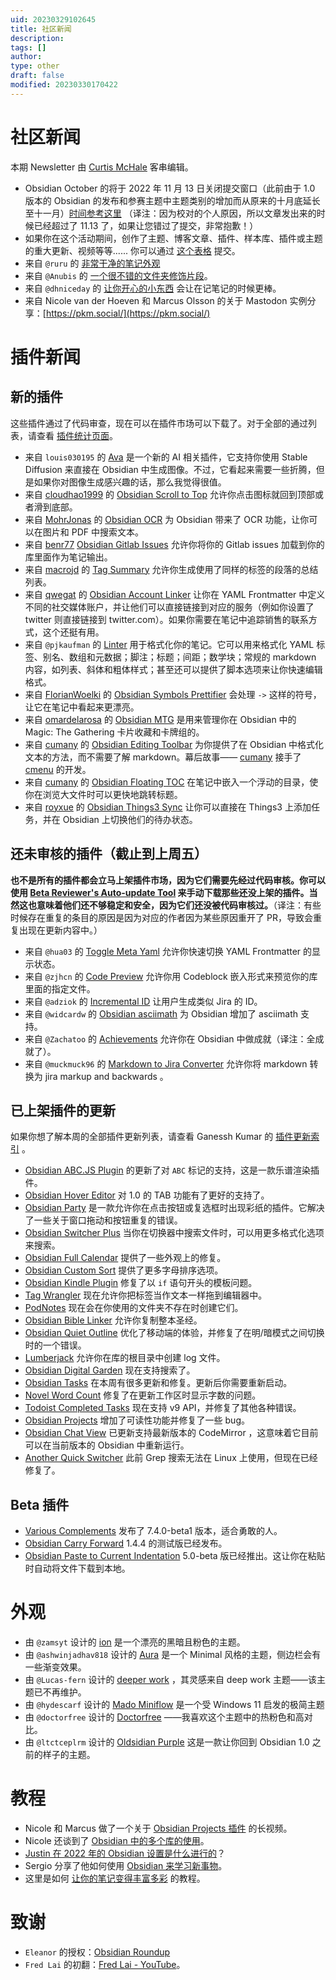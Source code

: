 ```yaml
---
uid: 20230329102645
title: 社区新闻
description: 
tags: []
author: 
type: other
draft: false
modified: 20230330170422
---
```


# 社区新闻

本期 Newsletter 由 [Curtis McHale](https://curtismchale.ca/) 客串编辑。

- Obsidian October 的将于 2022 年 11 月 13 日关闭提交窗口（此前由于 1.0 版本的 Obsidian 的发布和参赛主题中主题类别的增加而从原来的十月底延长至十一月）[时间参考这里](https://en.wikipedia.org/wiki/Anywhere_on_Earth) （译注：因为校对的个人原因，所以文章发出来的时候已经超过了 11.13 了，如果让您错过了提交，非常抱歉！）
- 如果你在这个活动期间，创作了主题、博客文章、插件、样本库、插件或主题的重大更新、视频等等...... 你可以通过 [这个表格](https://airtable.com/shraMn6xDv4LwgRvA) 提交。
- 来自 `@ruru` 的 [非常干净的笔记外观](https://discord.com/channels/686053708261228577/744933215063638183/1040346301331669012)
- 来自 `@Anubis` 的 [一个很不错的文件夹修饰片段](https://discord.com/channels/686053708261228577/744933215063638183/1040069917728317450)。
- 来自 `@dhniceday` 的 [让你开心的小东西](https://discord.com/channels/686053708261228577/744933215063638183/1038941359081533440) 会让在记笔记的时候更棒。
- 来自 Nicole van der Hoeven 和 Marcus Olsson 的关于 Mastodon 实例分享：[https://pkm.social/](https://pkm.social/)

# 插件新闻

## 新的插件

这些插件通过了代码审查，现在可以在插件市场可以下载了。对于全部的通过列表，请查看 [插件统计页面](https://obsidian-plugin-stats.vercel.app/new)。

- 来自 `louis030195` 的 [Ava](https://github.com/louis030195/obsidian-ava) 是一个新的 AI 相关插件，它支持你使用 Stable Diffusion 来直接在 Obsidian 中生成图像。不过，它看起来需要一些折腾，但是如果你对图像生成感兴趣的话，那么我觉得很值。
- 来自 [cloudhao1999](https://github.com/cloudhao1999) 的 [Obsidian Scroll to Top](https://github.com/cloudhao1999/obsidian-scroll-to-top-plugin) 允许你点击图标就回到顶部或者滑到底部。
- 来自 [MohrJonas](https://github.com/MohrJonas) 的 [Obsidian OCR](https://github.com/MohrJonas/obsidian-ocr) 为 Obsidian 带来了 OCR 功能，让你可以在图片和 PDF 中搜索文本。
- 来自 [benr77](https://github.com/benr77) [Obsidian Gitlab Issues](https://github.com/benr77/obsidian-gitlab-issues) 允许你将你的 Gitlab issues 加载到你的库里面作为笔记输出。
- 来自 [macrojd](https://github.com/macrojd) 的 [Tag Summary](https://github.com/macrojd/tag-summary) 允许你生成使用了同样的标签的段落的总结列表。
- 来自 [qwegat](https://github.com/qwegat) 的 [Obsidian Account Linker](https://github.com/qwegat/Obsidian-Account-Linker) 让你在 YAML Frontmatter 中定义不同的社交媒体账户，并让他们可以直接链接到对应的服务（例如你设置了 twitter 则直接链接到 twitter.com）。如果你需要在笔记中追踪销售的联系方式，这个还挺有用。
- 来自 `@pjkaufman` 的 [Linter](https://github.com/platers/obsidian-linter) 用于格式化你的笔记。它可以用来格式化 YAML 标签、别名、数组和元数据；脚注；标题；间距；数学块；常规的 markdown 内容，如列表、斜体和粗体样式；甚至还可以提供了脚本选项来让你快速编辑格式。
- 来自 [FlorianWoelki](https://github.com/FlorianWoelki) 的 [Obsidian Symbols Prettifier](https://github.com/FlorianWoelki/obsidian-symbols-prettifier) 会处理 `->` 这样的符号，让它在笔记中看起来更漂亮。
- 来自 [omardelarosa](https://github.com/omardelarosa) 的 [Obsidian MTG](https://github.com/omardelarosa/obsidian-mtg) 是用来管理你在 Obsidian 中的 Magic: The Gathering 卡片收藏和卡牌组的。
- 来自 [cumany](https://github.com/cumany) 的 [Obsidian Editing Toolbar](https://github.com/cumany/obsidian-editing-toolbar) 为你提供了在 Obsidian 中格式化文本的方法，而不需要了解 markdown。幕后故事—— [cumany](https://github.com/cumany) 接手了 [cmenu](https://github.com/chetachiezikeuzor/cMenu-Plugin) 的开发。
- 来自 [cumany](https://github.com/cumany) 的 [Obsidian Floating TOC](https://github.com/cumany/obsidian-floating-toc-plugin) 在笔记中嵌入一个浮动的目录，使你在浏览大文件时可以更快地跳转标题。
- 来自 [royxue](https://github.com/royxue) 的 [Obsidian Things3 Sync](https://github.com/royxue/obsidian-things3-sync) 让你可以直接在 Things3 上添加任务，并在 Obsidian 上切换他们的待办状态。

## 还未审核的插件（截止到上周五）

**也不是所有的插件都会立马上架插件市场，因为它们需要先经过代码审核。你可以使用 [Beta Reviewer's Auto-update Tool](https://github.com/TfTHacker/obsidian42-brat) 来手动下载那些还没上架的插件。当然这也意味着他们还不够稳定和安全，因为它们还没被代码审核过。**（译注：有些时候存在重复的条目的原因是因为对应的作者因为某些原因重开了 PR，导致会重复出现在更新内容中。）

- 来自 `@hua03` 的 [Toggle Meta Yaml](https://github.com/hua03/obsidian-toggle-meta-yaml-plugin) 允许你快速切换 YAML Frontmatter 的显示状态。
- 来自 `@zjhcn` 的 [Code Preview](https://github.com/zjhcn/obsidian-code-preview) 允许你用 Codeblock 嵌入形式来预览你的库里面的指定文件。
- 来自 `@adziok` 的 [Incremental ID](https://github.com/adziok/obsidian-incremental-id) 让用户生成类似 Jira 的 ID。
- 来自 `@widcardw` 的 [Obsidian asciimath](https://github.com/widcardw/obsidian-asciimath) 为 Obsidian 增加了 asciimath 支持。
- 来自 `@Zachatoo` 的 [Achievements](https://github.com/Zachatoo/obsidian-achievements) 允许你在 Obsidian 中做成就（译注：全成就了）。
- 来自 `@muckmuck96` 的 [Markdown to Jira Converter](https://github.com/muckmuck96/obsidian-md-to-jira) 允许你将 markdown 转换为 jira markup and backwards 。

## 已上架插件的更新

如果你想了解本周的全部插件更新列表，请查看 Ganessh Kumar 的 [插件更新索引](https://obsidian-plugin-stats.vercel.app/updates) 。

- [Obsidian ABC.JS Plugin](https://github.com/abcjs-music/obsidian-plugin-abcjs) 的更新了对 `ABC` 标记的支持，这是一款乐谱渲染插件。
- [Obsidian Hover Editor](https://github.com/nothingislost/obsidian-hover-editor) 对 1.0 的 TAB 功能有了更好的支持了。
- [Obsidian Party](https://github.com/shap-po/obsidian-party) 是一款允许你在点击按钮或复选框时出现彩纸的插件。它解决了一些关于窗口拖动和按钮重复的错误。
- [Obsidian Switcher Plus](https://github.com/darlal/obsidian-switcher-plus/releases) 当你在切换器中搜索文件时，可以用更多格式化选项来搜索。
- [Obsidian Full Calendar](https://github.com/davish/obsidian-full-calendar/releases) 提供了一些外观上的修复。
- [Obsidian Custom Sort](https://github.com/SebastianMC/obsidian-custom-sort/releases) 提供了更多字母排序选项。
- [Obsidian Kindle Plugin](https://github.com/hadynz/obsidian-kindle-plugin/releases) 修复了以 `if` 语句开头的模板问题。
- [Tag Wrangler](https://github.com/pjeby/tag-wrangler/releases) 现在允许你把标签当作文本一样拖到编辑器中。
- [PodNotes](https://github.com/chhoumann/podnotes/releases) 现在会在你使用的文件夹不存在时创建它们。
- [Obsidian Bible Linker](https://github.com/kuchejak/obsidian-bible-linker-plugin/releases) 允许你复制整本圣经。
- [Obsidian Quiet Outline](https://github.com/guopenghui/obsidian-quiet-outline/releases) 优化了移动端的体验，并修复了在明/暗模式之间切换时的一个错误。
- [Lumberjack](https://github.com/ryanjamurphy/lumberjack-obsidian/releases) 允许你在库的根目录中创建 log 文件。
- [Obsidian Digital Garden](https://github.com/oleeskild/obsidian-digital-garden/releases) 现在支持搜索了。
- [Obsidian Tasks](https://github.com/obsidian-tasks-group/obsidian-tasks/releases) 在本周有很多更新和修复。更新后你需要重新启动。
- [Novel Word Count](https://github.com/isaaclyman/novel-word-count-obsidian/releases) 修复了在更新工作区时显示字数的问题。
- [Todoist Completed Tasks](https://github.com/Ledaryy/obsidian-todoist-completed-tasks/releases) 现在支持 v9 API，并修复了其他各种错误。
- [Obsidian Projects](https://github.com/marcusolsson/obsidian-projects/releases) 增加了可读性功能并修复了一些 bug。
- [Obsidian Chat View](https://github.com/adifyr/obsidian-chat-view/releases) 已更新支持最新版本的 CodeMirror ，这意味着它目前可以在当前版本的 Obsidian 中重新运行。
- [Another Quick Switcher](https://github.com/tadashi-aikawa/obsidian-another-quick-switcher/releases) 此前 Grep 搜索无法在 Linux 上使用，但现在已经修复了。

## Beta 插件

- [Various Complements](https://github.com/tadashi-aikawa/obsidian-various-complements-plugin/releases/tag/7.4.0-beta1) 发布了 7.4.0-beta1 版本，适合勇敢的人。
- [Obsidian Carry Forward](https://github.com/jglev/obsidian-carry-forward/releases) 1.4.4 的测试版已经发布。
- [Obsidian Paste to Current Indentation](https://github.com/jglev/obsidian-paste-to-current-indentation/releases) 5.0-beta 版已经推出。这让你在粘贴时自动将文件下载到本地。

# 外观

- 由 `@zamsyt` 设计的 [ion](https://github.com/zamsyt/obsidian-ion) 是一个漂亮的黑暗且粉色的主题。
- 由 `@ashwinjadhav818` 设计的 [Aura](https://github.com/ashwinjadhav818/obsidian-aura) 是一个 Minimal 风格的主题，侧边栏会有一些渐变效果。
- 由 `@Lucas-fern` 设计的 [deeper work](https://github.com/lucas-fern/obsidian-deeper-work-theme) ，其灵感来自 deep work 主题——该主题已不再维护。
- 由 `@hydescarf` 设计的 [Mado Miniflow](https://github.com/hydescarf/Obsidian-Theme-Mado-11) 是一个受 Windows 11 启发的极简主题
- 由 `@doctorfree` 设计的 [Doctorfree](https://github.com/doctorfree/Obsidian-Doctorfree) ——我喜欢这个主题中的热粉色和高对比。
- 由 `@ltctceplrm` 设计的 [Oldsidian Purple](https://github.com/ltctceplrm/oldsidian-purple) 这是一款让你回到 Obsidian 1.0 之前的样子的主题。

# 教程

- Nicole 和 Marcus 做了一个关于 [Obsidian Projects 插件](https://www.youtube.com/watch?v=LdaMe2rzAW8&t=326s) 的长视频。
- Nicole 还谈到了 [Obsidian 中的多个库的使用](https://www.youtube.com/watch?v=IV3PHeyCHvc)。
- [Justin 在 2022 年的 Obsidian 设置是什么进行的](https://www.youtube.com/watch?v=UBDIevN_iZk&list=WL&index=5)？
- Sergio 分享了他如何使用 [ Obsidian 来学习新事物](https://www.youtube.com/watch?v=DwSNZEW6jCU&list=WL&index=2)。
- 这里是如何 [让你的笔记变得丰富多彩](https://www.youtube.com/watch?v=sBDkNXLRSFw&list=WL&index=3) 的教程。

# 致谢

- `Eleanor` 的授权：[Obsidian Roundup](https://www.obsidianroundup.org/)
- `Fred Lai` 的初翻：[Fred Lai - YouTube](https://www.youtube.com/c/FredLai)。
